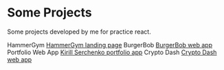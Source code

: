 # Some Projects
Some projects developed by me for practice react.

HammerGym <a href="https://serchenko1991.000webhostapp.com/" target="blank">HammerGym landing page</a>
BurgerBob <a href="https://burgerbob.000webhostapp.com/" target="blank">BurgerBob web app</a>
Portfolio Web App <a href="https://ksportfolio.000webhostapp.com/" target="blank">Kirill Serchenko portfolio app</a>
Crypto Dash <a href="https://teamsmaker.000webhostapp.com/" target="blank">Crypto Dash web app</a>
